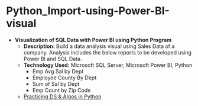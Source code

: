 # Python_Import-using-Power-BI-visual

- <b>Visualization of SQL Data with Power BI using Python Program</b>
    - <b>Description:</b> Build a data analysis visual using Sales Data of a company. Analysis includes the below reports to be developed using Power BI and SQL Data.
    - <b>Technology Used:</b> Microsoft SQL Server, Microsoft Power BI, Python
      - Emp Avg Sal by Dept
      - Employee County By Dept
      - Sum of Sal by Dept
      - Emp Count by Zip Code  
  - [Practicing DS & Algos in Python](https://github.com/joshmadakor1/Algorithms-Practice)
